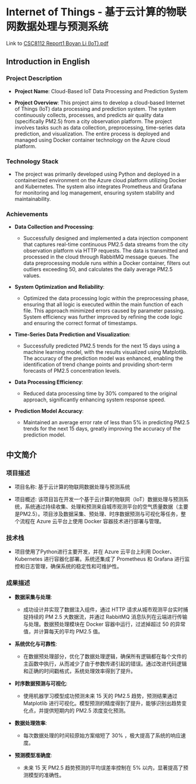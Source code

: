 # Internet of Things - 基于云计算的物联网数据处理与预测系统
Link to [CSC8112 Report1 Boyan Li (IoT).pdf](https://github.com/boyan-uni/IoT-Internet-of-Things/blob/master/CSC8112%20Report1%20Boyan%20Li%20(IoT).pdf)

## Introduction in English

### Project Description

- **Project Name**: Cloud-Based IoT Data Processing and Prediction System

- **Project Overview**: This project aims to develop a cloud-based Internet of Things (IoT) data processing and prediction system. The system continuously collects, processes, and predicts air quality data (specifically PM2.5) from a city observation platform. The project involves tasks such as data collection, preprocessing, time-series data prediction, and visualization. The entire process is deployed and managed using Docker container technology on the Azure cloud platform.

### Technology Stack

- The project was primarily developed using Python and deployed in a containerized environment on the Azure cloud platform utilizing Docker and Kubernetes. The system also integrates Prometheus and Grafana for monitoring and log management, ensuring system stability and maintainability.

### Achievements

- **Data Collection and Processing**:

  - Successfully designed and implemented a data injection component that captures real-time continuous PM2.5 data streams from the city observation platform via HTTP requests. The data is transmitted and processed in the cloud through RabbitMQ message queues. The data preprocessing module runs within a Docker container, filters out outliers exceeding 50, and calculates the daily average PM2.5 values.

- **System Optimization and Reliability**:

  - Optimized the data processing logic within the preprocessing phase, ensuring that all logic is executed within the main function of each file. This approach minimized errors caused by parameter passing. System efficiency was further improved by refining the code logic and ensuring the correct format of timestamps.

- **Time-Series Data Prediction and Visualization**:

  - Successfully predicted PM2.5 trends for the next 15 days using a machine learning model, with the results visualized using Matplotlib. The accuracy of the prediction model was enhanced, enabling the identification of trend change points and providing short-term forecasts of PM2.5 concentration levels.
  
- **Data Processing Efficiency**:

  - Reduced data processing time by 30% compared to the original approach, significantly enhancing system response speed.
  
- **Prediction Model Accuracy**:

  - Maintained an average error rate of less than 5% in predicting PM2.5 trends for the next 15 days, greatly improving the accuracy of the prediction model.



## 中文简介

### 项目描述

- 项目名称: 基于云计算的物联网数据处理与预测系统

- 项目概述: 该项目旨在开发一个基于云计算的物联网（IoT）数据处理与预测系统，系统通过持续收集、处理和预测来自城市观测平台的空气质量数据（主要是PM2.5）。项目涉及数据采集、预处理、时序数据预测与可视化等任务，整个流程在 Azure 云平台上使用 Docker 容器技术进行部署与管理。

### 技术栈

- 项目使用了Python进行主要开发，并在 Azure 云平台上利用 Docker、Kubernetes 进行容器化部署。系统还集成了 Prometheus 和 Grafana 进行监控和日志管理，确保系统的稳定性和可维护性。

### 成果描述

- **数据采集与处理**:

  - 成功设计并实现了数据注入组件，通过 HTTP 请求从城市观测平台实时捕捉持续的 PM 2.5 大数据流，并通过 RabbitMQ 消息队列在云端进行传输与处理。数据预处理模块在 Docker 容器中运行，过滤掉超过 50 的异常值，并计算每天的平均 PM2.5 值。

- **系统优化与可靠性**:

  - 在数据预处理部分，优化了数据处理逻辑，确保所有逻辑都在每个文件的主函数中执行，从而减少了由于参数传递引起的错误。通过改进代码逻辑和正确的时间戳格式，系统处理效率得到了提升。

- **时序数据预测与可视化**:

  - 使用机器学习模型成功预测未来 15 天的 PM2.5 趋势，预测结果通过 Matplotlib 进行可视化。模型预测的精度得到了提升，能够识别出趋势变化点，并提供短期内的 PM2.5 浓度变化预测。
  
- **数据处理效率**:

  - 每次数据处理的时间较原始方案缩短了 30% ，极大提高了系统的响应速度。
  
- **预测模型准确度**:

  - 未来 15 天 PM2.5 趋势预测的平均误差率控制在 5% 以内，显著提高了预测模型的准确性。
 
  
